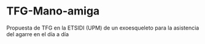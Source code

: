 # TFG-Mano-amiga
Propuesta de TFG en la ETSIDI (UPM) de un exoesqueleto para la asistencia del agarre en el día a día
